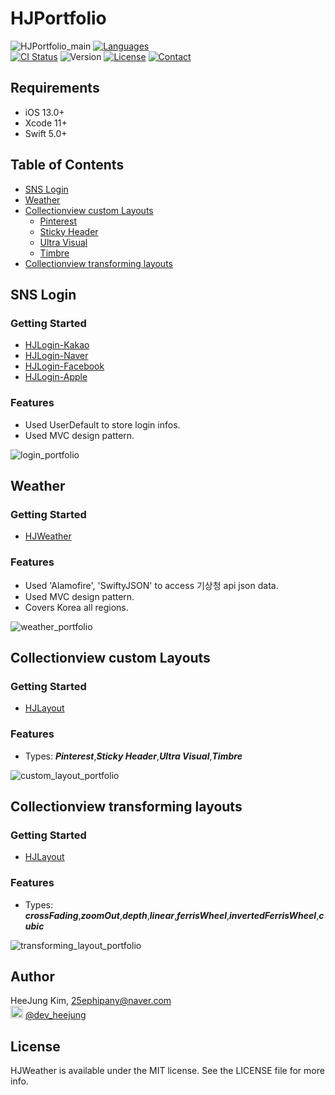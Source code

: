 # HJPortfolio

![HJPortfolio_main](https://user-images.githubusercontent.com/29699823/93548755-db733480-f9a2-11ea-91fb-4650038be9da.png)
[![Languages](https://img.shields.io/badge/language-swift%205.0%20-FF69B4.svg?style=plastic)](#) <br/> 
[![CI Status](https://img.shields.io/travis/HJKim95/HJPortfolio.svg?style=flat)](https://travis-ci.org/HJKim95/HJPortfolio)
![Version](https://img.shields.io/github/v/tag/HJKim95/HJPortfolio?color=red&label=version)
[![License](https://img.shields.io/badge/License-MIT-yellow.svg)](https://github.com/HJKim95/HJPortfolio/blob/master/LICENSE)
[![Contact](https://img.shields.io/badge/contact-Instagram-%23c73f8d)](https://www.instagram.com/dev_heejung/)

## Requirements
* iOS 13.0+ 
* Xcode 11+
* Swift 5.0+

## Table of Contents
- [SNS Login](#sns_login)
- [Weather](#weather)
- [Collectionview custom Layouts](#custom_layouts)
    - [Pinterest](#custom_layouts)
    - [Sticky Header](#custom_layouts)
    - [Ultra Visual](#custom_layouts)
    - [Timbre](#custom_layouts)
- [Collectionview transforming layouts](#transforming_layouts)

## SNS Login <a id='sns_login'></a>
### Getting Started
- [HJLogin-Kakao](https://github.com/HJKim95/HJLogin-Kakao)
- [HJLogin-Naver](https://github.com/HJKim95/HJLogin-Naver)
- [HJLogin-Facebook](https://github.com/HJKim95/HJLogin-Facebook)
- [HJLogin-Apple](https://github.com/HJKim95/HJLogin-Apple)

### Features
- Used UserDefault to store login infos.
- Used MVC design pattern.

![login_portfolio](https://user-images.githubusercontent.com/29699823/93413187-a818a300-f8d9-11ea-8598-081723da9e52.gif)



## Weather <a id='weather'></a>
### Getting Started
- [HJWeather](https://github.com/HJKim95/HJWeather)

### Features
- Used 'Alamofire', 'SwiftyJSON' to access 기상청 api json data.
- Used MVC design pattern.
- Covers Korea all regions.

![weather_portfolio](https://user-images.githubusercontent.com/29699823/93420983-26ca0c00-f8eb-11ea-8d46-5c3656a310b5.gif)


## Collectionview custom Layouts <a id='custom_layouts'></a>
### Getting Started
- [HJLayout](https://github.com/HJKim95/HJLayout)

### Features
- Types: ***Pinterest***,***Sticky Header***,***Ultra Visual***,***Timbre***


![custom_layout_portfolio](https://user-images.githubusercontent.com/29699823/93434058-9b5c7500-f902-11ea-9db7-e5fbb060b6d3.gif)

## Collectionview transforming layouts <a id='transforming_layouts'></a>
### Getting Started
- [HJLayout](https://github.com/HJKim95/HJLayout)

### Features
- Types: ***crossFading***,***zoomOut***,***depth***,***linear***,***ferrisWheel***,***invertedFerrisWheel***,***cubic***

![transforming_layout_portfolio](https://user-images.githubusercontent.com/29699823/93434960-be3b5900-f903-11ea-8672-5d5b4e753fd8.gif)



## Author

HeeJung Kim, 25ephipany@naver.com<br/> 
[<img src ="https://user-images.githubusercontent.com/29699823/93549293-f1352980-f9a3-11ea-85c0-02ae4e5579a8.png" width ="20" height="20">](https://www.instagram.com/dev_heejung/) [@dev_heejung](https://www.instagram.com/dev_heejung/)

## License

HJWeather is available under the MIT license. See the LICENSE file for more info.
